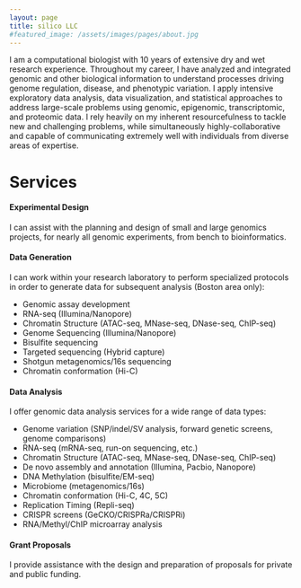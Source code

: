 ```yaml
---
layout: page
title: silico LLC
#featured_image: /assets/images/pages/about.jpg
---
```


I am a computational biologist with 10 years of extensive dry and wet research experience. Throughout my career, I have analyzed and integrated genomic and other biological information to understand processes driving genome regulation, disease, and phenotypic variation. I apply intensive exploratory data analysis, data visualization, and statistical approaches to address large-scale problems using genomic, epigenomic, transcriptomic, and proteomic data. I rely heavily on my inherent resourcefulness to tackle new and challenging problems, while simultaneously highly-collaborative and capable of communicating extremely well with individuals from diverse areas of expertise.



# Services

#### Experimental Design
I can assist with the planning and design of small and large genomics projects, for nearly all genomic experiments, from bench to bioinformatics.

#### Data Generation
I can work within your research laboratory to perform specialized protocols in order to generate data for subsequent analysis (Boston area only):
- Genomic assay development
- RNA-seq (Illumina/Nanopore)
- Chromatin Structure (ATAC-seq, MNase-seq, DNase-seq, ChIP-seq)
- Genome Sequencing (Illumina/Nanopore)
- Bisulfite sequencing
- Targeted sequencing (Hybrid capture)
- Shotgun metagenomics/16s sequencing
- Chromatin conformation (Hi-C)

#### Data Analysis
I offer genomic data analysis services for a wide range of data types:
- Genome variation (SNP/indel/SV analysis, forward genetic screens, genome comparisons)
- RNA-seq (mRNA-seq, run-on sequencing, etc.)
- Chromatin Structure (ATAC-seq, MNase-seq, DNase-seq, ChIP-seq)
- De novo assembly and annotation (Illumina, Pacbio, Nanopore)
- DNA Methylation (bisulfite/EM-seq)
- Microbiome (metagenomics/16s)
- Chromatin conformation (Hi-C, 4C, 5C)
- Replication Timing (Repli-seq)
- CRISPR screens (GeCKO/CRISPRa/CRISPRi)
- RNA/Methyl/ChIP microarray analysis

#### Grant Proposals
I provide assistance with the design and preparation of proposals for private and public funding.

